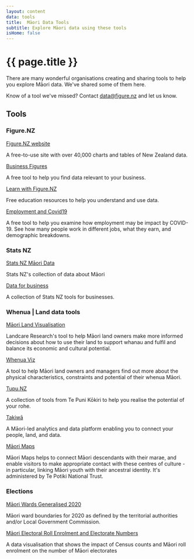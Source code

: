 ```yaml
---
layout: content
data: tools
title:  Māori Data Tools
subtitle: Explore Māori data using these tools
isHome: false
---
```


# {{ page.title }}

There are many wonderful organisations creating and sharing tools to help you explore Māori data. We've shared some of them here. 

Know of a tool we've missed? Contact <data@figure.nz> and let us know.

## Tools

### Figure.NZ

[Figure.NZ website](https://figure.nz)

A free-to-use site with over 40,000 charts and tables of New Zealand data.

[Business Figures](https://figure.nz/business)

A free tool to help you find data relevant to your business.

[Learn with Figure.NZ](https://learn.figure.nz)

Free education resources to help you understand and use data.

[Employment and Covid19](https://www.notion.so/natd/COVID-19-Job-Impacts-930f46b6cb934dd282f99007e310c010)

A free tool to help you examine how employment may be impact by COVID-19. See how many people work in different jobs, what they earn, and demographic breakdowns.

### Stats NZ

[Stats NZ Māori Data](https://www.stats.govt.nz/topics/maori)

Stats NZ's collection of data about Māori

[Data for business](http://archive.stats.govt.nz/data-for-business/Home/dataforbusiness.aspx)

A collection of Stats NZ tools for businesses.

### Whenua | Land data tools

[Māori Land Visualisation](https://www.landcareresearch.co.nz/resources/maps-satellites/maori-land-visualisation-tool)

Landcare Research's tool to help Māori land owners make more informed decisions about how to use their land to support whanau and fulfil and balance its economic and cultural potential.

[Whenua Viz](https://whenuaviz.landcareresearch.co.nz)

A tool to help Māori land owners and managers find out more about the physical characteristics, constraints and potential of their whenua Māori.

[Tupu.NZ](https://www.tupu.nz/en)

A collection of tools from Te Puni Kōkiri to help you realise the potential of your rohe.

[Takiwā](https://takiwa.co)

A Māori-led analytics and data platform enabling you to connect your people, land, and data.

[Māori Maps](https://maorimaps.com/)

Māori Maps helps to connect Māori descendants with their marae, and enable visitors to make appropriate contact with these centres of culture - in particular, linking Māori youth with their ancestral identity. It's administered by Te Potiki National Trust.

### Elections

[Māori Wards Generalised 2020](https://catalogue.data.govt.nz/dataset/mori-ward-2020-generalised)

Māori ward boundaries for 2020 as defined by the territorial authorities and/or Local Government Commission.

[Māori Electoral Roll Enrolment and Electorate Numbers](https://daniel-barnett.github.io/census-electorates/)

A data visualisation that shows the impact of Census counts and Māori roll enrolment on the number of Māori electorates